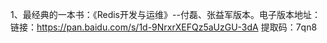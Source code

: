 1、最经典的一本书：《Redis开发与运维》--付磊、张益军版本。电子版本地址：
链接：https://pan.baidu.com/s/1d-9NrxrXEFQz5aUzGU-3dA 
提取码：7qn8 

































